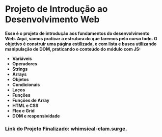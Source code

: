 <h1>Projeto de Introdução ao Desenvolvimento Web</h1>

<h4> Esse é o projeto de introdução aos fundamentos do desenvolvimento Web. Aqui, vamos praticar a estrutura do que faremos pelo curso todo. O objetivo é construir uma página estilizada, e com lista e busca utilizando manipulação de DOM, praticando o conteúdo do módulo com JS:

<ul> 
<li> Variáveis </li> 
<li> Operadores </li>
<li> Strings</li> 
<li> Arrays</li> 
<li> Objetos</li> 
<li> Condicionais</li> 
<li> Laços</li> 
<li> Funções</li> 
<li> Funções de Array</li> 
<li>HTML e CSS</li> 
<li> Flex  e Grid</li> 
<li> DOM e responsividade</li> 
</ul>

</h4>

<b><h3> Link do Projeto Finalizado:</b> <a>whimsical-clam.surge.
